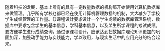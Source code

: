 随着科技的发展，基本上所有的具有一定数量数据的机构都开始使用计算机数据库来做管理。几乎所有学校也都已经在使用计算机管理数据的机制，大大减少了学校学生成绩管理的工作量。该课程设计要求设计一个学生成绩的数据库管理系统，数据库中要求包含学生的基本信息，学科基本信息，以及学生所学课程的考试成绩。要方便学生进行成绩查询，通过该课程设计，应该达到把数据库理论知识更加的巩固加深，加强动手能力与实践能力，学以致用，与现实生活中的应用充分的结合起来。
